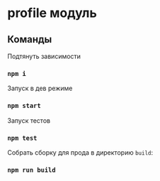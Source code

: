 # profile модуль

## Команды 

Подтянуть зависимости
### `npm i`

Запуск в дев режиме
### `npm start` 

Запуск тестов
### `npm test`

Собрать сборку для прода в директорию `build`:
### `npm run build`


